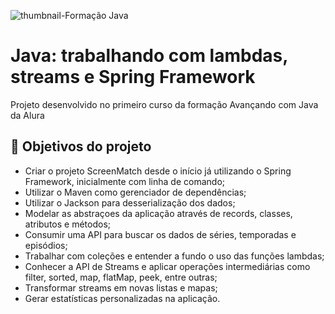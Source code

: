 
![thumbnail-Formação Java](https://github.com/jacqueline-oliveira/3257-java-screenmatch-com-spring/assets/66698429/003b13b6-b795-4f7b-9f3d-f1e758db3b85)

# Java: trabalhando com lambdas, streams e Spring Framework

Projeto desenvolvido no primeiro curso da formação Avançando com Java da Alura


## 🔨 Objetivos do projeto

- Criar o projeto ScreenMatch desde o início já utilizando o Spring Framework, inicialmente com linha de comando;
- Utilizar o Maven como gerenciador de dependências;
- Utilizar o Jackson para desserialização dos dados;
- Modelar as abstraçoes da aplicação através de records, classes, atributos e métodos; 
- Consumir uma API para buscar os dados de séries, temporadas e episódios;
- Trabalhar com coleções e entender a fundo o uso das funções lambdas;
- Conhecer a API de Streams e aplicar operações intermediárias como filter, sorted, map, flatMap, peek, entre outras;
- Transformar streams em novas listas e mapas;
- Gerar estatísticas personalizadas na aplicação.
